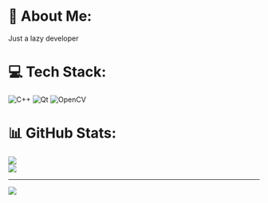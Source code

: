 # 💫 About Me:
Just a lazy developer

# 💻 Tech Stack:
![C++](https://img.shields.io/badge/c++-%2300599C.svg?style=for-the-badge&logo=c%2B%2B&logoColor=white) ![Qt](https://img.shields.io/badge/Qt-%23217346.svg?style=for-the-badge&logo=Qt&logoColor=white) ![OpenCV](https://img.shields.io/badge/opencv-%23white.svg?style=for-the-badge&logo=opencv&logoColor=white)
# 📊 GitHub Stats:
![](https://github-readme-stats.vercel.app/api?username=Ali-SZ&theme=catppuccin_mocha&hide_border=false&include_all_commits=false&count_private=false)<br/>
![](https://github-readme-stats.vercel.app/api/top-langs/?username=Ali-SZ&theme=catppuccin_mocha&hide_border=false&include_all_commits=false&count_private=false&layout=compact)

---
[![](https://visitcount.itsvg.in/api?id=Ali-SZ&icon=5&color=0)](https://visitcount.itsvg.in)

<!-- Proudly created with GPRM ( https://gprm.itsvg.in ) -->
